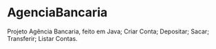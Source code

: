 # AgenciaBancaria
Projeto Agência Bancaria, feito em Java; Criar Conta; Depositar; Sacar; Transferir; Listar Contas.
